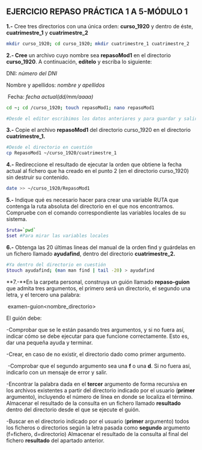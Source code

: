 ## EJERCICIO REPASO PRÁCTICA 1 A 5-MÓDULO 1

**1.-** Cree tres directorios con una única orden: **curso_1920** y dentro de éste, **cuatrimestre_1** y **cuatrimestre_2**

```bash
mkdir curso_1920; cd curso_1920; mkdir cuatrimestre_1 cuatrimestre_2

```

**2.- Cree** un archivo cuyo nombre sea **repasoMod1** en el directorio **curso_1920**. A continuación, **edítelo** y escriba lo siguiente:

DNI: *número del DNI*

Nombre y apellidos: *nombre y apellidos*

​	Fecha: *fecha actual(dd/mm/aaaa)*

```bash
cd ~; cd /curso_1920; touch repasoMod1; nano repasoMod1

#Desde el editor escribimos los datos anteriores y para guardar y salir crtl+X
```

**3.-** Copie el archivo **repasoMod1** del directorio curso_1920 en el directorio **cuatrimestre_1.**

```bash
#Desde el directorio en cuestión
cp RepasoMod1 ~/curso_1920/cuatrimestre_1
```

**4.-** Redireccione el resultado de ejecutar la orden que obtiene la fecha actual al fichero que ha creado en el punto 2 (en el directorio curso_1920) sin destruir su contenido.

```bash
date >> ~/curso_1920/RepasoMod1 
```

**5.-** Indique qué es necesario hacer para crear una variable RUTA que contenga la ruta absoluta del directorio en el que nos encontramos. Compruebe con el comando correspondiente las variables locales de su sistema.

```bash
$ruta=`pwd`
$set #Para mirar las variables locales
```

**6.-** Obtenga las 20 últimas lineas del manual de la orden find y guárdelas en un fichero llamado **ayudafind**, dentro del directorio **cuatrimestre_2.**

```bash
#Ya dentro del directorio en cuestión
$touch ayudafind; (man man find | tail -20) > ayudafind
```

**7.-**En la carpeta personal, construya un guión llamado **repaso-guion** que admita tres argumentos, el primero será un directorio, el segundo una letra, y el tercero una palabra:

​	examen-guion<nombre_directorio> <letra> <palabra>

El guión debe:

-Comprobar que se le están pasando tres argumentos, y si no fuera así, indicar cómo se debe ejecutar para que funcione correctamente. Esto es, dar una pequeña ayuda y terminar.

-Crear, en caso de no existir, el directorio dado como primer argumento.

​	-Comprobar que el segundo argumento sea una **f** o una **d**.  Si no fuera así, indicarlo con un mensaje de error y salir.

-Encontrar la palabra dada en el **tercer** argumento de forma recursiva en los archivos existentes a partir del directorio indicado por el usuario (**primer** argumento), incluyendo el número de línea en donde se localiza el término. Almacenar el resultado de la consulta en un fichero llamado **resultado** dentro del directorio desde el que se ejecute el guión.

-Buscar en el directorio indicado por el usuario (**primer** argumento) todos los ficheros o directorios según la letra pasada como **segundo** argumento (f=fichero, d=directorio) Almacenar el resultado de la consulta al final del fichero **resultado** del apartado anterior.

```bash

```

